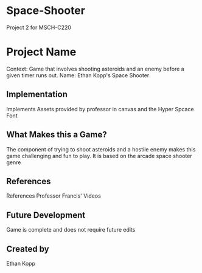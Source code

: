 # Space-Shooter
Project 2 for MSCH-C220
# Project Name
Context: Game that involves shooting asteroids and an enemy before a given timer runs out.
Name: Ethan Kopp's Space Shooter

## Implementation
Implements Assets provided by professor in canvas
and the Hyper Spcace Font

## What Makes this a Game?

The component of trying to shoot asteroids and a hostile enemy makes this game challenging and fun to play.
It is based on the arcade space shooter genre

## References

References Professor Francis' Videos

## Future Development

Game is complete and does not require future edits

## Created by
Ethan Kopp
